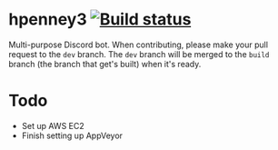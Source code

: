 # hpenney3 [![Build status](https://ci.appveyor.com/api/projects/status/pwt1410mgeeg5s6v?svg=true)](https://ci.appveyor.com/project/hpenney2/hpenney3)
 Multi-purpose Discord bot.
 When contributing, please make your pull request to the `dev` branch. The `dev` branch will be merged to the `build` branch (the branch that get's built) when it's ready.

# Todo
 - Set up AWS EC2
 - Finish setting up AppVeyor
